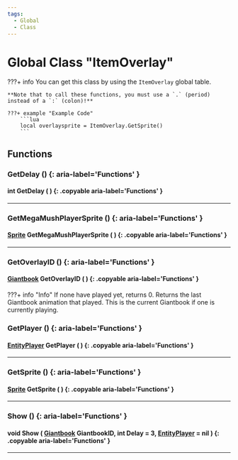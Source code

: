 ```yaml
---
tags:
  - Global
  - Class
---
```

# Global Class "ItemOverlay"

???+ info
    You can get this class by using the `ItemOverlay` global table.
    
    **Note that to call these functions, you must use a `.` (period) instead of a `:` (colon)!**
    
    ???+ example "Example Code"
        ```lua
        local overlaysprite = ItemOverlay.GetSprite()
        ```
        
## Functions

### GetDelay () {: aria-label='Functions' }
#### int GetDelay ( ) {: .copyable aria-label='Functions' }

___
### GetMegaMushPlayerSprite () {: aria-label='Functions' }
#### [Sprite](Sprite.md) GetMegaMushPlayerSprite ( ) {: .copyable aria-label='Functions' } 

___
### GetOverlayID () {: aria-label='Functions' }
#### [Giantbook](enums/Giantbook.md) GetOverlayID ( ) {: .copyable aria-label='Functions' }
???+ info "Info"
If none have played yet, returns 0.
Returns the last Giantbook animation that played. This is the current Giantbook if one is currently playing.
### GetPlayer () {: aria-label='Functions' }
#### [EntityPlayer](EntityPlayer.md) GetPlayer ( ) {: .copyable aria-label='Functions' }

___
### GetSprite () {: aria-label='Functions' }
#### [Sprite](Sprite.md) GetSprite ( ) {: .copyable aria-label='Functions' }

___
### Show () {: aria-label='Functions' }
#### void Show ( [Giantbook](enums/Giantbook.md) GiantbookID, int Delay = 3, [EntityPlayer](EntityPlayer.md) = nil ) {: .copyable aria-label='Functions' }

___
